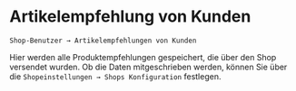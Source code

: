 # Artikelempfehlung von Kunden

```Shop-Benutzer → Artikelempfehlungen von Kunden```

Hier werden alle Produktempfehlungen gespeichert, die über den Shop versendet wurden. Ob die Daten mitgeschrieben werden, können Sie über die ```Shopeinstellungen → Shops Konfiguration``` festlegen.